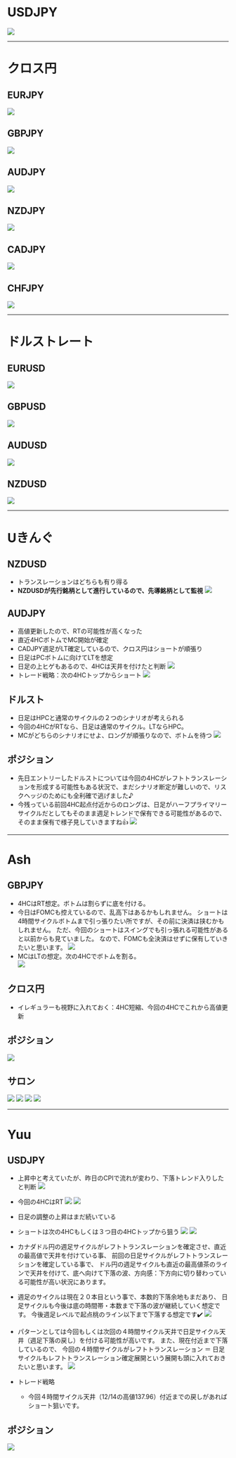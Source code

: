 # USDJPY
![](2022-12-15-08-11-18.png)

---
# クロス円
## EURJPY
![](2022-12-15-08-12-33.png)

## GBPJPY
![](2022-12-15-08-13-07.png)

## AUDJPY
![](2022-12-15-08-14-22.png)

## NZDJPY
![](2022-12-15-08-28-38.png)

## CADJPY
![](2022-12-15-08-40-13.png)

## CHFJPY
![](2022-12-15-08-40-32.png)

---
# ドルストレート
## EURUSD
![](2022-12-15-08-40-47.png)

## GBPUSD
![](2022-12-15-08-41-15.png)

## AUDUSD
![](2022-12-15-08-42-02.png)

## NZDUSD
![](2022-12-15-08-43-34.png)

---
# Uきんぐ
## NZDUSD
- トランスレーションはどちらも有り得る
- **NZDUSDが先行銘柄として進行しているので、先導銘柄として監視**
![](2022-12-14-19-07-17.png)

## AUDJPY
- 高値更新したので、RTの可能性が高くなった
- 直近4HCボトムでMC開始が確定
- CADJPY週足がLT確定しているので、クロス円はショートが順張り
- 日足はPCボトムに向けてLTを想定
- 日足の上ヒゲもあるので、4HCは天井を付けたと判断
![](2022-12-14-19-14-54.png)
- トレード戦略：次の4HCトップからショート
![](2022-12-14-19-16-36.png)

## ドルスト
- 日足はHPCと通常のサイクルの２つのシナリオが考えられる
- 今回の4HCがRTなら、日足は通常のサイクル。LTならHPC。
- MCがどちらのシナリオにせよ、ロングが順張りなので、ボトムを待つ
![](2022-12-14-19-18-27.png)

## ポジション
- 先日エントリーしたドルストについては今回の4HCがレフトトランスレーションを形成する可能性もある状況で、まだシナリオ断定が難しいので、リスクヘッジのためにも全利確で逃げました♪
- 今残っている前回4HC起点付近からのロングは、日足がハーフプライマリーサイクルだとしてもそのまま週足トレンドで保有できる可能性があるので、そのまま保有で様子見していきますね👍
![](2022-12-14-19-10-33.png)

---
# Ash
## GBPJPY
- 4HCはRT想定。ボトムは割らずに底を付ける。
- 今日はFOMCも控えているので、乱高下はあるかもしれません。
  ショートは4時間サイクルボトムまで引っ張りたい所ですが、その前に決済は挟むかもしれません。
  ただ、今回のショートはスイングでも引っ張れる可能性があると以前からも見ていました。
  なので、FOMCも全決済はせずに保有していきたいと思います。
![](2022-12-14-19-23-44.png)
- MCはLTの想定。次の4HCでボトムを割る。   
![](2022-12-14-19-30-41.png)

## クロス円
- イレギュラーも視野に入れておく：4HC短縮、今回の4HCでこれから高値更新

## ポジション
![](2022-12-14-19-25-59.png)

## サロン
![](2022-12-16-08-12-47.png)
![](2022-12-16-08-13-05.png)
![](2022-12-16-08-13-27.png)
![](2022-12-16-08-13-48.png)

---
# Yuu
## USDJPY
- 上昇中と考えていたが、昨日のCPIで流れが変わり、下落トレンド入りしたと判断
![](2022-12-14-19-45-47.png)
- 今回の4HCはRT
![](2022-12-14-19-47-29.png)
![](2022-12-14-19-48-16.png)
- 日足の調整の上昇はまだ続いている
- ショートは次の4HCもしくは３つ目の4HCトップから狙う
![](2022-12-14-19-50-06.png)
![](2022-12-14-19-51-56.png)

- カナダドル円の週足サイクルがレフトトランスレーションを確定させ、直近の最高値で天井を付けている事、
  前回の日足サイクルがレフトトランスレーションを確定している事で、
  ドル円の週足サイクルも直近の最高値茶のラインで天井を付けて、底へ向けて下落の波、方向感：下方向に切り替わっている可能性が高い状況にあります。
- 週足のサイクルは現在２０本目という事で、本数的下落余地もまだあり、
  日足サイクルも今後は底の時間帯・本数まで下落の波が継続していく想定です。
  今後週足レベルで起点桃のライン以下まで下落する想定です✔️
![](2022-12-14-19-35-42.png)

- パターンとしては今回もしくは次回の４時間サイクル天井で日足サイクル天井（週足下落の戻し）を付ける可能性が高いです。
  また、現在付近まで下落しているので、
  今回の４時間サイクルがレフトトランスレーション ＝ 日足サイクルもレフトトランスレーション確定展開という展開も頭に入れておきたいと思います。
![](2022-12-14-19-37-25.png)

- トレード戦略
  - 今回４時間サイクル天井（12/14の高値137.96）付近までの戻しがあればショート狙いです。

## ポジション
![](2022-12-14-19-40-06.png)
